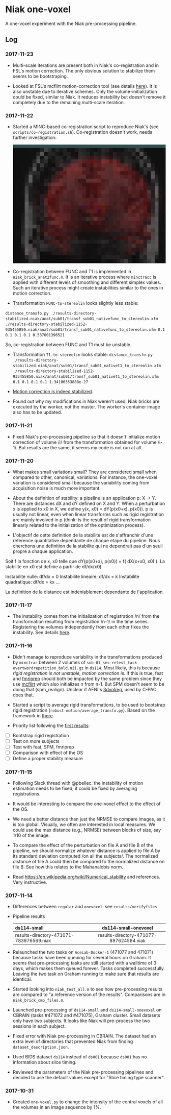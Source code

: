 # Niak one-voxel

A one-voxel experiment with the Niak pre-processing pipeline.

## Log

### 2017-11-23

* Multi-scale iterations are present both in Niak's co-registration
  and in FSL's motion correction. The only obvious solution to
  stabilize them seems to be bootstraping. 

* Looked at FSL's mcflirt motion-correction tool (see details
  [here](https://github.com/glatard/one-voxel/tree/master/mcflirt)). It
  is also unstable due to iterative schemes. Only the
  volume-initialization could be fixed, similar to Niak. It reduces
  instability but doesn't remove it completely due to the remaining
  multi-scale iteration.

### 2017-11-22

* Started a MINC-based co-registration script to reproduce Niak's (see
  `scripts/co-registration.sh`). Co-registration doesn't work, needs further investigation:
  
  ![failed-registration](https://github.com/glatard/one-voxel/raw/master/co-registration/failed.png)

* Co-registration between FUNC and T1 is implemented in
  `niak_brick_anat2func.m`. It is an iterative process where
  `minctracc` is applied with different levels of smoothing and
  different simplex values. Such an iterative process might create
  instabilities similar to the ones in motion correction. 

* Transformation `FUNC-to-stereolin` looks slightly less stable:

`
 distance_transfo.py ./results-directory-stabilized.niak/anat/sub01/transf_sub01_nativefunc_to_stereolin.xfm ./results-directory-stabilized-1152-935455850.niak/anat/sub01/transf_sub01_nativefunc_to_stereolin.xfm 0.1 0.1 0.1 0.1
0.537001396521
`

So, co-registration between FUNC and T1 must be unstable.

* Transformation `T1-to-stereolin` looks stable:
`
distance_transfo.py ./results-directory-stabilized.niak/anat/sub01/transf_sub01_nativet1_to_stereolin.xfm ./results-directory-stabilized-1152-935455850.niak/anat/sub01/transf_sub01_nativet1_to_stereolin.xfm 0.1 0.1 0.1 0.1
1.34106353888e-27
`

* [Motion correction is indeed
  stabilized](https://github.com/glatard/one-voxel/tree/master/stabilized-niak-motion-correction).

* Found out why my modifications in Niak weren't used: Niak bricks are
  executed by the worker, not the master. The worker's container image
  also has to be updated.

### 2017-11-21

* Fixed Niak's pre-processing pipeline so that it doesn't initialize
  motion correction of volume /i/ from the transformation obtained for
  volume /i-1/. But results are the same, it seems my code is not run at all.

### 2017-11-20

* What makes small variations small? They are considered small when
  compared to other, canonical, variations. For instance, the
  one-voxel variation is considered small because the variability
  coming from acquisition noise is much more important. 

* About the definition of stability: a pipeline is an application p: X
-> Y. There are distances dX and dY defined on X and Y. When a
perturbation x is applied to x0 in X, we define y(x, x0) = dY(p(x0+x),
p(x0)). p is usually not linear, even when linear transforms such as
rigid registration are mainly involved in p (think: is the result of
rigid transformation linearly related to the initialization of the
optimization process).

* L'objectif de cette definition de la stabilite est de s'affranchir
  d'une reference quantitative dependante de chaque etape du
  pipeline. Nous cherchons une definition de la stabilite qui
  ne dependrait pas d'un seuil propre a chaque application. 

Soit f la fonction de x, x0 telle que dY(p(x0+x), p(x0)) = f(  dX(x+x0, x0) ).
La stabilite en x0 est definie a partir de df/dx(x0)

Instabilite nulle: df/dx = 0
Instabilite lineaire: df/dx = k
Instabilite quadratique: df/dx = kx
...

La definition de la distance est indeniablement dependante de l'application.

### 2017-11-17

* The instability comes from the initialization of registration /n/
  from the transformation resulting from registration /n-1/ in the
  time series. Registering the volumes independently from each other
  fixes the instability. See details
  [here](https://github.com/glatard/one-voxel/tree/master/robust-motion).

### 2017-11-16

* Didn't manage to reproduce variability in the transformations
  produced by `minctrac` between 2 volumes of
  `sub-01_ses-retest_task-overtwordrepetition_bold.nii.gz` in
  `ds114`. Most likely, this is because *rigid registration is not
  unstable, motion correction is*. If this is true, feat and
  [fmriprep](http://fmriprep.readthedocs.io/en/stable/workflows.html)
  should both be impacted by the same problem since they use
  [mcflirt](https://fsl.fmrib.ox.ac.uk/fsl/fslwiki/MCFLIRT) which also
  initializes n from n-1. But SPM doesn't seem to be doing that
  (spm_realign). Unclear if AFNI's
  [3dvolreg](https://afni.nimh.nih.gov/pub/dist/doc/program_help/3dvolreg.html),
  used by C-PAC, does that.

* Started a script to average rigid transformations, to be used to bootstrap rigid registration (`robust-motion/average_transfo.py`). Based on the framework in [there](https://link.springer.com/chapter/10.1007%2F11866763_19?LI=true).

* Priority  list following the [first results](https://github.com/glatard/one-voxel/tree/master/results/verifyFiles):

- [ ] Bootstrap rigid registration
- [ ] Test on more subjects
- [ ] Test with feat, SPM, fmriprep
- [ ] Comparison with effect of the OS
- [ ] Define a proper stability measure

### 2017-11-15

* Following Slack thread with @pbellec: the instability of motion estimation needs to be fixed; it could be fixed by averaging registrations. 

* It would be interesting to compare the one-voxel effect to the effect of the OS.

* We need a better distance than just the NRMSE to compare images, as
  it is too global. Visually, we often are interested in local
  measures. We could use the max distance (e.g., NRMSE) between blocks
  of size, say 1/10 of the image. 

* To compare the effect of the perturbation on file A and
  file B of the pipeline, we should normalize whatever distance is
  applied to file A by its standard deviation computed /on all the
  subjects/. The normalized distance of file A could then be compared
  to the normalized distance on file B. See how this relates to the
  Mahanalobis norm.

* Read https://en.wikipedia.org/wiki/Numerical_stability and
  references. Very instructive.

### 2017-11-14

* Differences between `regular` and `onevoxel`: see `results/verifyfiles`

* Pipeline results

  | ds114-small | ds114-small-onevoxel |
  --------------|:--------------------:|
  | results-directory-471071-783976569.niak | results-directory-471077-897624584.niak |


* Relaunched the two tasks on `AceLab-Docker-1` (471077 and 471071)
  because tasks have been queuing for several hours on Graham. It
  seems that pre-processing tasks are still started with a walltime of
  3 days, which makes them queued forever. Tasks completed
  successfully. Leaving the two task on Graham running to make sure
  that results are identical.
* Started looking into `niak_test_all.m` to see how pre-processing
  results are compared to "a reference version of the
  results". Comparisons are in `niak_brick_cmp_files.m`.
* Launched pre-processing of `ds114-small` and `ds114-small-onevoxel`
  on CBRAIN (tasks #471072 and #471075), Graham cluster. Small
  datasets only have two subjects. It looks like Niak will pre-process
  the two sessions in each subject. 
* Fixed error with Niak pre-processing in CBRAIN. The dataset had an
  extra level of directories that prevented Niak from finding
  `dataset_description.json`.
* Used BIDS dataset `ds114` instead of `ds001` because `ds001` has no
  information about slice timing.
* Reviewed the parameters of the Niak pre-processing pipelines and
  decided to use the default values except for "Slice timing type
  scanner".

### 2017-10-31

* Created `one-voxel.py` to change the intensity of the central voxels
  of all the volumes in an image sequence by 1%.
